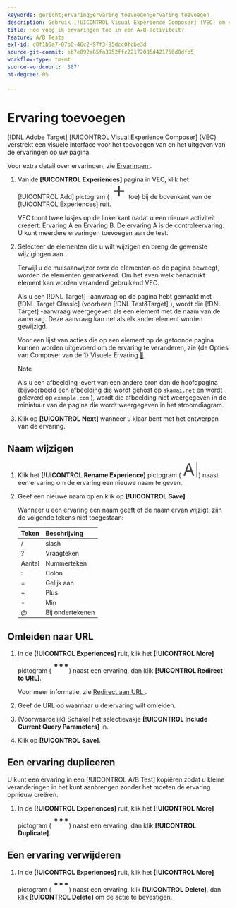 ```yaml
---
keywords: gericht;ervaring;ervaring toevoegen;ervaring toevoegen
description: Gebruik [!UICONTROL Visual Experience Composer] (VEC) om ervaringen aan activiteiten toe te voegen.
title: Hoe voeg ik ervaringen toe in een A/B-activiteit?
feature: A/B Tests
exl-id: c0f1b5a7-07b0-46c2-97f3-95dcc0fcbe3d
source-git-commit: eb7e892a85fa3952ffc22172085d421756d0dfb5
workflow-type: tm+mt
source-wordcount: '387'
ht-degree: 0%

---
```


# Ervaring toevoegen

[!DNL Adobe Target] [!UICONTROL Visual Experience Composer] (VEC) verstrekt een visuele interface voor het toevoegen van en het uitgeven van de ervaringen op uw pagina.

Voor extra detail over ervaringen, zie [ Ervaringen ](/help/main/c-experiences/experiences.md#concept_A2E10F6AFB3D4AEAB6951EE14688848D).

1. Van de **[!UICONTROL Experiences]** pagina in VEC, klik het [!UICONTROL Add] pictogram ( ![ voeg pictogram ](/help/main/assets/icons/Add.svg) toe) bij de bovenkant van de [!UICONTROL Experiences] ruit.

   VEC toont twee lusjes op de linkerkant nadat u een nieuwe activiteit creeert: Ervaring A en Ervaring B. De ervaring A is de controleervaring. U kunt meerdere ervaringen toevoegen aan de test.

1. Selecteer de elementen die u wilt wijzigen en breng de gewenste wijzigingen aan.

   Terwijl u de muisaanwijzer over de elementen op de pagina beweegt, worden de elementen gemarkeerd. Om het even welk benadrukt element kan worden veranderd gebruikend VEC.

   Als u een [!DNL Target] -aanvraag op de pagina hebt gemaakt met [!DNL Target Classic] (voorheen [!DNL Test&Target] ), wordt die [!DNL Target] -aanvraag weergegeven als een element met de naam van de aanvraag. Deze aanvraag kan net als elk ander element worden gewijzigd.

   Voor een lijst van acties die op een element op de getoonde pagina kunnen worden uitgevoerd om de ervaring te veranderen, zie {de Opties van Composer van de 1} Visuele Ervaring.[&#128279;](/help/main/c-experiences/c-visual-experience-composer/viztarget-options.md)

   >[!NOTE]
   >
   >Als u een afbeelding levert van een andere bron dan de hoofdpagina (bijvoorbeeld een afbeelding die wordt gehost op `akamai.net` en wordt geleverd op `example.com` ), wordt die afbeelding niet weergegeven in de miniatuur van de pagina die wordt weergegeven in het stroomdiagram.

1. Klik op **[!UICONTROL Next]** wanneer u klaar bent met het ontwerpen van de ervaring.

## Naam wijzigen

1. Klik het **[!UICONTROL Rename Experience]** pictogram ( ![ anders noem pictogram ](/help/main/assets/icons/Rename.svg)) naast een ervaring om de ervaring een nieuwe naam te geven.

2. Geef een nieuwe naam op en klik op **[!UICONTROL Save]** .

   Wanneer u een ervaring een naam geeft of de naam ervan wijzigt, zijn de volgende tekens niet toegestaan:

   | Teken | Beschrijving |
   |--- |--- |
   | / | slash |
   | ? | Vraagteken |
   | Aantal | Nummerteken |
   | : | Colon |
   | = | Gelijk aan |
   | + | Plus |
   | - | Min |
   | @ | Bij ondertekenen |

## Omleiden naar URL

1. In de **[!UICONTROL Experiences]** ruit, klik het **[!UICONTROL More]** pictogram ( ![ Meer pictogram ](/help/main/assets/icons/MoreSmall.svg)) naast een ervaring, dan klik **[!UICONTROL Redirect to URL]**.

   Voor meer informatie, zie [ Redirect aan URL ](/help/main/c-experiences/c-visual-experience-composer/redirect-offer.md).

1. Geef de URL op waarnaar u de ervaring wilt omleiden.

1. (Voorwaardelijk) Schakel het selectievakje **[!UICONTROL Include Current Query Parameters]** in.

1. Klik op **[!UICONTROL Save]**.

## Een ervaring dupliceren

U kunt een ervaring in een [!UICONTROL A/B Test] kopiëren zodat u kleine veranderingen in het kunt aanbrengen zonder het moeten de ervaring opnieuw creëren.

1. In de **[!UICONTROL Experiences]** ruit, klik het **[!UICONTROL More]** pictogram ( ![ Meer pictogram ](/help/main/assets/icons/MoreSmall.svg)) naast een ervaring, dan klik **[!UICONTROL Duplicate]**.

## Een ervaring verwijderen

1. In de **[!UICONTROL Experiences]** ruit, klik het **[!UICONTROL More]** pictogram ( ![ Meer pictogram ](/help/main/assets/icons/MoreSmall.svg)) naast een ervaring, klik **[!UICONTROL Delete]**, dan klik **[!UICONTROL Delete]** om de actie te bevestigen.
